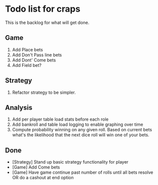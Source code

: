 # Todo list for craps

This is the backlog for what will get done.

## Game

1. Add Place bets
1. Add Don't Pass line bets
1. Add Dont' Come bets
1. Add Field bet?

## Strategy

1. Refactor strategy to be simpler.

## Analysis

1. Add per player table load stats before each role
1. Add bankroll and table load logging to enable graphing over time
1. Compute probability winning on any given roll. Based on current bets what's the likelihood that the next dice roll will win one of your bets.

## Done

- [Strategy] Stand up basic strategy functionality for player
- [Game] Add Come bets
- [Game] Have game continue past number of rolls until all bets resolve OR do a cashout at end option
